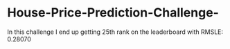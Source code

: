 # House-Price-Prediction-Challenge-
In this challenge I end up getting 25th rank on the leaderboard with RMSLE: 0.28070

